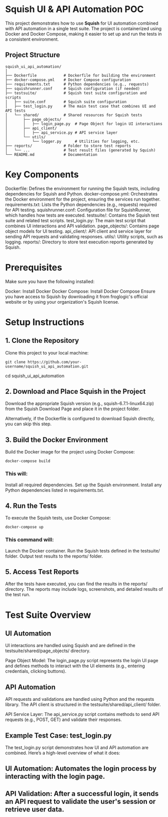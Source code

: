# Squish UI & API Automation POC

This project demonstrates how to use **Squish** for UI automation combined with API automation in a single test suite. The project is containerized using Docker and Docker Compose, making it easier to set up and run the tests in a consistent environment.

## Project Structure

```
squish_ui_api_automation/
│
├── Dockerfile            # Dockerfile for building the environment
├── docker-compose.yml    # Docker Compose configuration
├── requirements.txt      # Python dependencies (e.g., requests)
├── squishrunner.conf     # Squish configuration (if needed)
├── testsuite/            # Squish test suite configuration and scripts
│   ├── suite.conf        # Squish suite configuration
│   ├── test_login.py     # The main test case that combines UI and API tests
│   └── shared/           # Shared resources for Squish tests
│       ├── page_objects/
│       │   ├── login_page.py  # Page Object for login UI interactions
│       ├── api_client/
│       │   ├── api_service.py # API service layer
│       └── utils/
│           └── logger.py      # Utilities for logging, etc.
├── reports/              # Folder to store test reports
│   └── ...               # Test result files (generated by Squish)
└── README.md             # Documentation
```

# Key Components
 Dockerfile: Defines the environment for running the Squish tests, including dependencies for Squish and Python.
 docker-compose.yml: Orchestrates the Docker environment for the project, ensuring the services run together.
 requirements.txt: Lists the Python dependencies (e.g., requests) required for API testing.
 squishrunner.conf: Configuration file for SquishRunner, which handles how tests are executed.
 testsuite/: Contains the Squish test suite and related test scripts.
 test_login.py: The main test script that combines UI interactions and API validation.
 page_objects/: Contains page object models for UI testing.
 api_client/: API client and service layer for sending API requests and validating responses.
 utils/: Utility scripts, such as logging.
 reports/: Directory to store test execution reports generated by Squish.

# Prerequisites
Make sure you have the following installed:

Docker: Install Docker
Docker Compose: Install Docker Compose
Ensure you have access to Squish by downloading it from froglogic's official website or by using your organization's Squish license.

# Setup Instructions
## 1. Clone the Repository
Clone this project to your local machine:

```
git clone https://github.com/your-username/squish_ui_api_automation.git
```

cd squish_ui_api_automation

## 2. Download and Place Squish in the Project
Download the appropriate Squish version (e.g., squish-6.7.1-linux64.zip) from the Squish Download Page and place it in the project folder.

Alternatively, if the Dockerfile is configured to download Squish directly, you can skip this step.

## 3. Build the Docker Environment
Build the Docker image for the project using Docker Compose:

```
docker-compose build
```

### This will:

Install all required dependencies.
Set up the Squish environment.
Install any Python dependencies listed in requirements.txt.

## 4. Run the Tests
To execute the Squish tests, use Docker Compose:

```
docker-compose up
```

### This command will:

Launch the Docker container.
Run the Squish tests defined in the testsuite/ folder.
Output test results to the reports/ folder.
## 5. Access Test Reports
After the tests have executed, you can find the results in the reports/ directory. The reports may include logs, screenshots, and detailed results of the test run.

# Test Suite Overview
## UI Automation
UI interactions are handled using Squish and are defined in the testsuite/shared/page_objects/ directory.

Page Object Model: The login_page.py script represents the login UI page and defines methods to interact with the UI elements (e.g., entering credentials, clicking buttons).

## API Automation
API requests and validations are handled using Python and the requests library. The API client is structured in the testsuite/shared/api_client/ folder.

API Service Layer: The api_service.py script contains methods to send API requests (e.g., POST, GET) and validate their responses.

## Example Test Case: test_login.py
The test_login.py script demonstrates how UI and API automation are combined. Here’s a high-level overview of what it does:

## UI Automation: Automates the login process by interacting with the login page.
## API Validation: After a successful login, it sends an API request to validate the user's session or retrieve user data.
